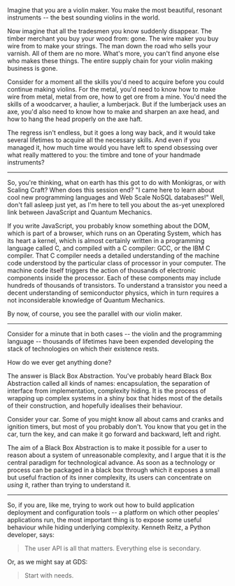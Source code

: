 Imagine that you are a violin maker. You make the most beautiful, resonant
instruments -- the best sounding violins in the world.

Now imagine that all the tradesmen you know suddenly disappear. The timber
merchant you buy your wood from: gone. The wire maker you buy wire from to
make your strings. The man down the road who sells your varnish. All of them
are no more. What's more, you can't find anyone else who makes these things.
The entire supply chain for your violin making business is gone.

Consider for a moment all the skills you'd need to acquire before you could
continue making violins. For the metal, you'd need to know how to make wire
from metal, metal from ore, how to get ore from a mine. You'd need the skills
of a woodcarver, a haulier, a lumberjack. But if the lumberjack uses an axe,
you'd also need to know how to make and sharpen an axe head, and how to hang
the head properly on the axe haft.

The regress isn't endless, but it goes a long way back, and it would take
several lifetimes to acquire all the necessary skills. And even if you managed
it, how much time would you have left to spend obsessing over what really
mattered to you: the timbre and tone of your handmade instruments?

---------------------------------------------------------------------------

So, you're thinking, what on earth has this got to do with Monkigras, or with
Scaling Craft? When does this session end? "I came here to learn about cool
new programming languages and Web Scale NoSQL databases!" Well, don't fall
asleep just yet, as I'm here to tell you about the as-yet unexplored link
between JavaScript and Quantum Mechanics.

If you write JavaScript, you probably know something about the DOM, which is
part of a browser, which runs on an Operating System, which has its heart a
kernel, which is almost certainly written in a programming language called C,
and compiled with a C compiler: GCC, or the IBM C compiler. That C compiler
needs a detailed understanding of the machine code understood by the
particular class of processor in your computer. The machine code itself
triggers the action of thousands of electronic components inside the
processor. Each of these components may include hundreds of thousands of
transistors. To understand a transistor you need a decent understanding of
semiconductor physics, which in turn requires a not inconsiderable knowledge
of Quantum Mechanics.

By now, of course, you see the parallel with our violin maker.

---------------------------------------------------------------------------

Consider for a minute that in both cases -- the violin and the programming
language -- thousands of lifetimes have been expended developing the stack of
technologies on which their existence rests.

How do we ever get anything done?

The answer is Black Box Abstraction. You've probably heard Black Box
Abstraction called all kinds of names: encapsulation, the separation of
interface from implementation, complexity hiding. It is the process of
wrapping up complex systems in a shiny box that hides most of the details of
their construction, and hopefully idealises their behaviour.

Consider your car. Some of you might know all about cams and cranks and
ignition timers, but most of you probably don't. You know that you get in the
car, turn the key, and can make it go forward and backward, left and right.

The aim of a Black Box Abstraction is to make it possible for a user to reason
about a system of unreasonable complexity, and I argue that it is *the*
central paradigm for technological advance. As soon as a technology or process
can be packaged in a black box through which it exposes a small but useful
fraction of its inner complexity, its users can concentrate on *using* it,
rather than trying to understand it.

---------------------------------------------------------------------------

So, if you are, like me, trying to work out how to build application
deployment and configuration tools -- a platform on which other peoples'
applications run, the most important thing is to expose some useful behaviour
while hiding underlying complexity. Kenneth Reitz, a Python developer, says:

> The user API is all that matters.
> Everything else is secondary.

Or, as we might say at GDS:

> Start with needs.
